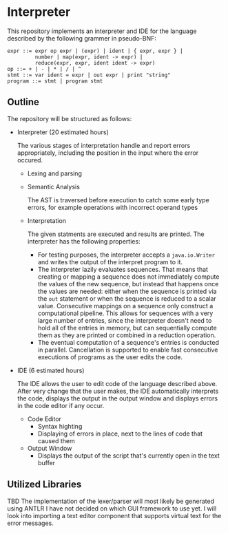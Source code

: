 # Interpreter

This repository implements an interpreter and IDE for the language described by the following grammer in pseudo-BNF: 

```
expr ::= expr op expr | (expr) | ident | { expr, expr } |
         number | map(expr, ident -> expr) |
         reduce(expr, expr, ident ident -> expr)
op ::= + | - | * | / | ^
stmt ::= var ident = expr | out expr | print "string"
program ::= stmt | program stmt
```

## Outline

The repository will be structured as follows:
* Interpreter (20 estimated hours)

    The various stages of interpretation handle and report errors appropriately, including the position in the input where the error occured.
    * Lexing and parsing
        
    * Semantic Analysis
        
        The AST is traversed before execution to catch some early type errors, for example operations with incorrect operand types
    * Interpretation

        The given statments are executed and results are printed. The interpreter has the following properties:

        * For testing purposes, the interpreter accepts a `java.io.Writer` and writes the output of the interpret program to it.
        * The interpreter lazily evaluates sequences. That means that creating or mapping a sequence does not immediately compute the values of the new sequence, but instead that happens once the values are needed: either when the sequence is printed via the `out` statement or when the sequence is reduced to a scalar value. Consecutive mappings on a sequence only construct a computational pipeline. This allows for sequences with a very large number of entries, since the interpreter doesn't need to hold all of the entries in memory, but can sequentially compute them as they are printed or combined in a reduction operation.
        * The eventual computation of a sequence's entries is conducted in parallel. Cancellation is supported to enable fast consecutive executions of programs as the user edits the code.

* IDE (6 estimated hours)

    The IDE allows the user to edit code of the language described above. After very change that the user makes, the IDE automatically interprets the code, displays the output in the output window and displays errors in the code editor if any occur.
    * Code Editor
        * Syntax highting
        * Displaying of errors in place, next to the lines of code that caused them
    * Output Window
        * Displays the output of the script that's currently open in the text buffer

## Utilized Libraries
TBD
The implementation of the lexer/parser will most likely be generated using ANTLR
I have not decided on which GUI framework to use yet. I will look into importing a text editor component that supports virtual text for the error messages.
